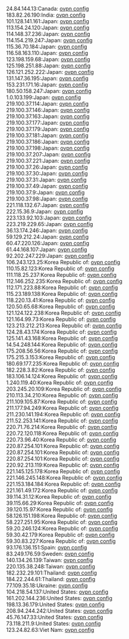 24.84.144.13:Canada: [ovpn config](vpn/24_84_144_13.ovpn)  
183.82.26.190:India: [ovpn config](vpn/183_82_26_190.ovpn)  
101.128.141.161:Japan: [ovpn config](vpn/101_128_141_161.ovpn)  
113.154.24.120:Japan: [ovpn config](vpn/113_154_24_120.ovpn)  
114.148.37.236:Japan: [ovpn config](vpn/114_148_37_236.ovpn)  
114.154.219.247:Japan: [ovpn config](vpn/114_154_219_247.ovpn)  
115.36.70.184:Japan: [ovpn config](vpn/115_36_70_184.ovpn)  
116.58.163.110:Japan: [ovpn config](vpn/116_58_163_110.ovpn)  
123.198.159.68:Japan: [ovpn config](vpn/123_198_159_68.ovpn)  
125.198.251.88:Japan: [ovpn config](vpn/125_198_251_88.ovpn)  
126.121.252.222:Japan: [ovpn config](vpn/126_121_252_222.ovpn)  
131.147.36.195:Japan: [ovpn config](vpn/131_147_36_195.ovpn)  
153.231.171.16:Japan: [ovpn config](vpn/153_231_171_16.ovpn)  
180.50.158.247:Japan: [ovpn config](vpn/180_50_158_247.ovpn)  
1.0.103.199:Japan: [ovpn config](vpn/1_0_103_199.ovpn)  
219.100.37.114:Japan: [ovpn config](vpn/219_100_37_114.ovpn)  
219.100.37.146:Japan: [ovpn config](vpn/219_100_37_146.ovpn)  
219.100.37.163:Japan: [ovpn config](vpn/219_100_37_163.ovpn)  
219.100.37.177:Japan: [ovpn config](vpn/219_100_37_177.ovpn)  
219.100.37.179:Japan: [ovpn config](vpn/219_100_37_179.ovpn)  
219.100.37.181:Japan: [ovpn config](vpn/219_100_37_181.ovpn)  
219.100.37.186:Japan: [ovpn config](vpn/219_100_37_186.ovpn)  
219.100.37.198:Japan: [ovpn config](vpn/219_100_37_198.ovpn)  
219.100.37.207:Japan: [ovpn config](vpn/219_100_37_207.ovpn)  
219.100.37.221:Japan: [ovpn config](vpn/219_100_37_221.ovpn)  
219.100.37.26:Japan: [ovpn config](vpn/219_100_37_26.ovpn)  
219.100.37.30:Japan: [ovpn config](vpn/219_100_37_30.ovpn)  
219.100.37.31:Japan: [ovpn config](vpn/219_100_37_31.ovpn)  
219.100.37.49:Japan: [ovpn config](vpn/219_100_37_49.ovpn)  
219.100.37.9:Japan: [ovpn config](vpn/219_100_37_9.ovpn)  
219.100.37.98:Japan: [ovpn config](vpn/219_100_37_98.ovpn)  
221.118.132.67:Japan: [ovpn config](vpn/221_118_132_67.ovpn)  
222.15.36.9:Japan: [ovpn config](vpn/222_15_36_9.ovpn)  
223.133.92.103:Japan: [ovpn config](vpn/223_133_92_103.ovpn)  
223.219.229.65:Japan: [ovpn config](vpn/223_219_229_65.ovpn)  
36.13.174.246:Japan: [ovpn config](vpn/36_13_174_246.ovpn)  
59.129.212.24:Japan: [ovpn config](vpn/59_129_212_24.ovpn)  
60.47.220.126:Japan: [ovpn config](vpn/60_47_220_126.ovpn)  
61.44.168.107:Japan: [ovpn config](vpn/61_44_168_107.ovpn)  
92.202.247.229:Japan: [ovpn config](vpn/92_202_247_229.ovpn)  
106.243.123.25:Korea Republic of: [ovpn config](vpn/106_243_123_25.ovpn)  
110.15.82.123:Korea Republic of: [ovpn config](vpn/110_15_82_123.ovpn)  
111.118.25.237:Korea Republic of: [ovpn config](vpn/111_118_25_237.ovpn)  
112.146.252.235:Korea Republic of: [ovpn config](vpn/112_146_252_235.ovpn)  
112.171.223.88:Korea Republic of: [ovpn config](vpn/112_171_223_88.ovpn)  
115.23.189.138:Korea Republic of: [ovpn config](vpn/115_23_189_138.ovpn)  
118.220.13.41:Korea Republic of: [ovpn config](vpn/118_220_13_41.ovpn)  
120.50.65.68:Korea Republic of: [ovpn config](vpn/120_50_65_68.ovpn)  
121.124.122.238:Korea Republic of: [ovpn config](vpn/121_124_122_238.ovpn)  
121.164.99.73:Korea Republic of: [ovpn config](vpn/121_164_99_73.ovpn)  
123.213.212.213:Korea Republic of: [ovpn config](vpn/123_213_212_213.ovpn)  
124.28.43.174:Korea Republic of: [ovpn config](vpn/124_28_43_174.ovpn)  
125.141.43.168:Korea Republic of: [ovpn config](vpn/125_141_43_168.ovpn)  
14.54.248.144:Korea Republic of: [ovpn config](vpn/14_54_248_144.ovpn)  
175.208.56.56:Korea Republic of: [ovpn config](vpn/175_208_56_56.ovpn)  
175.215.3.153:Korea Republic of: [ovpn config](vpn/175_215_3_153.ovpn)  
180.69.177.235:Korea Republic of: [ovpn config](vpn/180_69_177_235.ovpn)  
182.228.3.82:Korea Republic of: [ovpn config](vpn/182_228_3_82.ovpn)  
183.106.14.124:Korea Republic of: [ovpn config](vpn/183_106_14_124.ovpn)  
1.240.119.40:Korea Republic of: [ovpn config](vpn/1_240_119_40.ovpn)  
203.245.20.109:Korea Republic of: [ovpn config](vpn/203_245_20_109.ovpn)  
210.113.34.210:Korea Republic of: [ovpn config](vpn/210_113_34_210.ovpn)  
211.109.105.87:Korea Republic of: [ovpn config](vpn/211_109_105_87.ovpn)  
211.177.94.249:Korea Republic of: [ovpn config](vpn/211_177_94_249.ovpn)  
211.230.141.194:Korea Republic of: [ovpn config](vpn/211_230_141_194.ovpn)  
211.52.253.141:Korea Republic of: [ovpn config](vpn/211_52_253_141.ovpn)  
220.71.76.214:Korea Republic of: [ovpn config](vpn/220_71_76_214.ovpn)  
220.72.120.118:Korea Republic of: [ovpn config](vpn/220_72_120_118.ovpn)  
220.73.96.40:Korea Republic of: [ovpn config](vpn/220_73_96_40.ovpn)  
220.87.254.101:Korea Republic of: [ovpn config](vpn/220_87_254_101.ovpn)  
220.87.254.101:Korea Republic of: [ovpn config](vpn/220_87_254_101.ovpn)  
220.87.254.101:Korea Republic of: [ovpn config](vpn/220_87_254_101.ovpn)  
220.92.213.119:Korea Republic of: [ovpn config](vpn/220_92_213_119.ovpn)  
221.145.125.178:Korea Republic of: [ovpn config](vpn/221_145_125_178.ovpn)  
221.146.245.148:Korea Republic of: [ovpn config](vpn/221_146_245_148.ovpn)  
221.153.184.184:Korea Republic of: [ovpn config](vpn/221_153_184_184.ovpn)  
221.161.49.172:Korea Republic of: [ovpn config](vpn/221_161_49_172.ovpn)  
39.114.31.12:Korea Republic of: [ovpn config](vpn/39_114_31_12.ovpn)  
39.115.66.29:Korea Republic of: [ovpn config](vpn/39_115_66_29.ovpn)  
39.120.15.97:Korea Republic of: [ovpn config](vpn/39_120_15_97.ovpn)  
58.126.151.198:Korea Republic of: [ovpn config](vpn/58_126_151_198.ovpn)  
58.227.251.95:Korea Republic of: [ovpn config](vpn/58_227_251_95.ovpn)  
59.20.246.124:Korea Republic of: [ovpn config](vpn/59_20_246_124.ovpn)  
59.30.42.179:Korea Republic of: [ovpn config](vpn/59_30_42_179.ovpn)  
59.30.83.227:Korea Republic of: [ovpn config](vpn/59_30_83_227.ovpn)  
93.176.136.151:Spain: [ovpn config](vpn/93_176_136_151.ovpn)  
83.249.176.59:Sweden: [ovpn config](vpn/83_249_176_59.ovpn)  
140.134.26.139:Taiwan: [ovpn config](vpn/140_134_26_139.ovpn)  
220.135.38.248:Taiwan: [ovpn config](vpn/220_135_38_248.ovpn)  
182.232.29.101:Thailand: [ovpn config](vpn/182_232_29_101.ovpn)  
184.22.244.61:Thailand: [ovpn config](vpn/184_22_244_61.ovpn)  
77.109.35.18:Ukraine: [ovpn config](vpn/77_109_35_18.ovpn)  
104.218.54.137:United States: [ovpn config](vpn/104_218_54_137.ovpn)  
161.202.144.236:United States: [ovpn config](vpn/161_202_144_236.ovpn)  
198.13.36.179:United States: [ovpn config](vpn/198_13_36_179.ovpn)  
208.94.244.242:United States: [ovpn config](vpn/208_94_244_242.ovpn)  
45.76.147.33:United States: [ovpn config](vpn/45_76_147_33.ovpn)  
73.118.211.9:United States: [ovpn config](vpn/73_118_211_9.ovpn)  
123.24.82.63:Viet Nam: [ovpn config](vpn/123_24_82_63.ovpn)  
